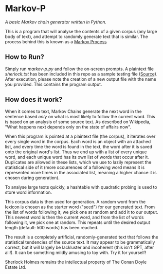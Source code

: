 # Markov-P
*A basic Markov chain generator written in Python.*

This is a program that will analyse the contents of a given corpus (any large body of text), and attempt to randomly generate text that is similar. The process behind this is known as a [Markov Process](https://en.wikipedia.org/wiki/Pig_(dice_game)](https://en.wikipedia.org/wiki/Markov_chain))

## How to Run?
Simply run *markov-p.py* and follow the on-screen prompts.
A plaintext file *sherlock.txt* has been included in this repo as a sample testing file [(Source)](https://sherlock-holm.es/stories/plain-text/advs.txt). 
After execution, please note the creation of a new output file with the name you provided. This contains the program output.

## How does it work?
When it comes to text, Markov Chains generate the next word in the sentence based *only* on what is most likely to follow the current word. This is based on an analysis of some source text. As described on Wikipedia, "What happens next depends only on the state of affairs now".

When this program is pointed at a plaintext file (the corpus), it iterates over every single word in the corpus. Each word is an object with an attached list, and every time the word is found in the text, the word after it is saved onto the original word's list. Thus we end up with a list of every unique word, and each unique word has its own list of words that occur after it. Duplicates are allowed in these lists, which we use to lazily represent the statistical side of it (more occurrences of a following word means it is represented more times in the associated list, meaning a higher chance it is chosen during generation).

To analyse large texts quickly, a hashtable with quadratic probing is used to store word information.

This corpus data is then used for generation. A random word from the lexicon is chosen as the starter word ("seed") for our generated text. From the list of words following it, we pick one at random and add it to our output. This newest word is then the current word, and from the list of words following it, we pick one at random. This repeats until the desired output length (default: 500 words) has been reached.

The result is a completely artificial, randomly-generated text that follows the statistical tendencies of the source text. It may appear to be grammatically correct, but it will largely be lackluster and incoherent (this isn't GPT, after all!). It can be something mildly amusing to toy with. Try it for yourself!

Sherlock Holmes remains the intellectual property of The Conan Doyle Estate Ltd.

